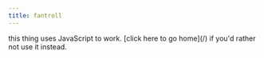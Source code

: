 ```yaml
---
title: fantroll
---
```


<canvas id="troll-canvas" width="400" height="400">
    this thing uses JavaScript to work.
    [click here to go home](/) if you'd rather not use it instead.
</canvas>
<script src="fantroll.js"></script>
